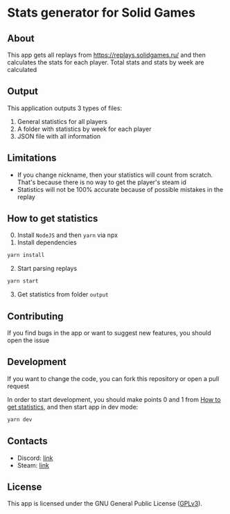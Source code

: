 # Stats generator for Solid Games

## About

This app gets all replays from https://replays.solidgames.ru/ and then calculates the stats for each player. Total stats and stats by week are calculated

## Output

This application outputs 3 types of files:
1) General statistics for all players
2) A folder with statistics by week for each player
3) JSON file with all information

## Limitations

- If you change nickname, then your statistics will count from scratch. That's because there is no way to get the player's steam id
- Statistics will not be 100% accurate because of possible mistakes in the replay

## How to get statistics

0. Install `NodeJS` and then `yarn` via npx
1. Install dependencies
```sh
yarn install
```
2. Start parsing replays
```sh
yarn start
```
3) Get statistics from folder `output`

## Contributing

If you find bugs in the app or want to suggest new features, you should open the issue

## Development

If you want to change the code, you can fork this repository or open a pull request

In order to start development, you should make points 0 and 1 from [How to get statistics](#how-to-get-statistics), and then start app in dev mode:

```sh
yarn dev
```

## Contacts

- Discord: [link](https://discordapp.com/users/270491849066545153)
- Steam: [link](https://steamcommunity.com/id/Afgan0r)

## License

This app is licensed under the GNU General Public License ([GPLv3](https://github.com/Afgan0r/sg-replay-parser/blob/master/LICENSE)).
